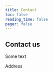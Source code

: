 ```yaml
---
title: Contact
toc: false
reading_time: false
pager: false
---
```


## Contact us

Some text

Address


